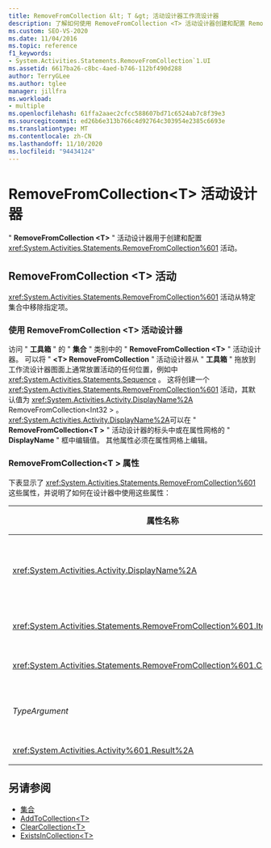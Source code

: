 ```yaml
---
title: RemoveFromCollection &lt; T &gt; 活动设计器工作流设计器
description: 了解如何使用 RemoveFromCollection <T> 活动设计器创建和配置 RemoveFromCollection <T> 活动。
ms.custom: SEO-VS-2020
ms.date: 11/04/2016
ms.topic: reference
f1_keywords:
- System.Activities.Statements.RemoveFromCollection`1.UI
ms.assetid: 6617ba26-c8bc-4aed-b746-112bf490d288
author: TerryGLee
ms.author: tglee
manager: jillfra
ms.workload:
- multiple
ms.openlocfilehash: 61ffa2aaec2cfcc588607bd71c6524ab7c8f39e3
ms.sourcegitcommit: ed26b6e313b766c4d92764c303954e2385c6693e
ms.translationtype: MT
ms.contentlocale: zh-CN
ms.lasthandoff: 11/10/2020
ms.locfileid: "94434124"
---
```

# <a name="removefromcollectiont-activity-designer"></a>RemoveFromCollection\<T> 活动设计器

" **RemoveFromCollection \<T>** " 活动设计器用于创建和配置 <xref:System.Activities.Statements.RemoveFromCollection%601> 活动。

## <a name="the-removefromcollectiontactivity"></a>RemoveFromCollection \<T> 活动

<xref:System.Activities.Statements.RemoveFromCollection%601> 活动从特定集合中移除指定项。

### <a name="using-the-removefromcollectiont-activity-designer"></a>使用 RemoveFromCollection \<T> 活动设计器

访问 " **工具箱** " 的 " **集合** " 类别中的 " **RemoveFromCollection \<T>** " 活动设计器。
可以将 " **\<T> RemoveFromCollection** " 活动设计器从 " **工具箱** " 拖放到工作流设计器图面上通常放置活动的任何位置，例如中 <xref:System.Activities.Statements.Sequence> 。 这将创建一个 <xref:System.Activities.Statements.RemoveFromCollection%601> 活动，其默认值为 <xref:System.Activities.Activity.DisplayName%2A> RemoveFromCollection<Int32 \> 。 <xref:System.Activities.Activity.DisplayName%2A>可以在 " **RemoveFromCollection<T \>** " 活动设计器的标头中或在属性网格的 " **DisplayName** " 框中编辑值。 其他属性必须在属性网格上编辑。

### <a name="the-removefromcollectiont-properties"></a>RemoveFromCollection<T \> 属性

下表显示了 <xref:System.Activities.Statements.RemoveFromCollection%601> 这些属性，并说明了如何在设计器中使用这些属性：

|属性名称|必选|使用情况|
|-|--------------|-|
|<xref:System.Activities.Activity.DisplayName%2A>|错误|<xref:System.Activities.Statements.RemoveFromCollection%601> 活动的可选友好名称。 默认值为 RemoveFromCollection<Int32 \> 。<br /><br /> 虽然 <xref:System.Activities.Activity.DisplayName%2A> 不是绝对必需的，但最好使用该属性。|
|<xref:System.Activities.Statements.RemoveFromCollection%601.Item%2A>|正确|要从 **集合 \<T>** 中移除的项。 此项的类型为 *T* ，类型为 *TypeArgument* 。 若要指定项，请在属性网格中键入 Visual Basic 表达式。|
|<xref:System.Activities.Statements.RemoveFromCollection%601.Collection%2A>|正确|应从中移除项的集合。 此集合的类型为 **ICollection<TypeArgument \> 。** 若要指定集合，请在属性网格中键入 Visual Basic 表达式。|
|*TypeArgument*|正确|包含在 <xref:System.Collections.Generic.ICollection%601> 中的项的类型 T。 默认情况下，此 *TypeArgument* 类型设置为 **Int32** 。 若要更改类型，请在属性网格的组合框中更改 " *TypeArgument* " 的值。|
|<xref:System.Activities.Activity%601.Result%2A>|错误|一个指示指定项是否已从集合中移除的值。 若要指定要绑定到结果的变量，请在属性网格中键入一个变量。|

## <a name="see-also"></a>另请参阅

- [集合](../workflow-designer/collection-activity-designers.md)
- [AddToCollection\<T>](../workflow-designer/addtocollection-t-activity-designer.md)
- [ClearCollection\<T>](../workflow-designer/clearcollection-t-activity-designer.md)
- [ExistsInCollection\<T>](../workflow-designer/existsincollection-t-activity-designer.md)